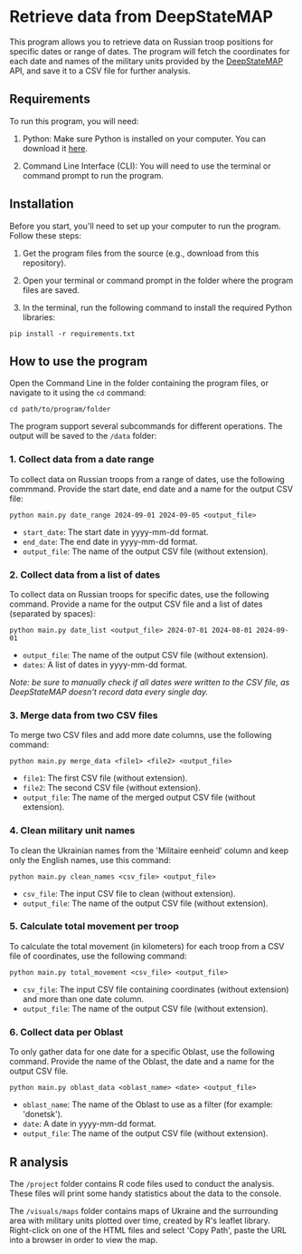 # Retrieve data from DeepStateMAP

This program allows you to retrieve data on Russian troop positions for specific dates or range of dates. The program will fetch the coordinates for each date and names of the military units provided by the [DeepStateMAP](https://deepstatemap.live/#8/51.1569543/34.6343994) API, and save it to a CSV file for further analysis.

## Requirements

To run this program, you will need:

1. Python: Make sure Python is installed on your computer. You can download it [here](https://www.python.org/downloads/).

2. Command Line Interface (CLI): You will need to use the terminal or command prompt to run the program.

## Installation

Before you start, you'll need to set up your computer to run the program. Follow these steps:

1. Get the program files from the source (e.g., download from this repository).

2. Open your terminal or command prompt in the folder where the program files are saved.

3. In the terminal, run the following command to install the required Python libraries:

```
pip install -r requirements.txt
```

## How to use the program

Open the Command Line in the folder containing the program files, or navigate to it using the `cd` command:

```
cd path/to/program/folder
```

The program support several subcommands for different operations. The output will be saved to the `/data` folder:

### 1. Collect data from a date range

To collect data on Russian troops from a range of dates, use the following commmand. Provide the start date, end date and a name for the output CSV file:

```
python main.py date_range 2024-09-01 2024-09-05 <output_file>
```

- `start_date`: The start date in yyyy-mm-dd format.
- `end_date`: The end date in yyyy-mm-dd format.
- `output_file`: The name of the output CSV file (without extension).

### 2. Collect data from a list of dates

To collect data on Russian troops for specific dates, use the following command. Provide a name for the output CSV file and a list of dates (separated by spaces):

```
python main.py date_list <output_file> 2024-07-01 2024-08-01 2024-09-01
```

- `output_file`: The name of the output CSV file (without extension).
- `dates`: A list of dates in yyyy-mm-dd format.

*Note: be sure to manually check if all dates were written to the CSV file, as DeepStateMAP doesn't record data every single day.* 

### 3. Merge data from two CSV files

To merge two CSV files and add more date columns, use the following command:

```
python main.py merge_data <file1> <file2> <output_file>
```

- `file1`: The first CSV file (without extension).
- `file2`: The second CSV file (without extension).
- `output_file`: The name of the merged output CSV file (without extension).

### 4. Clean military unit names

To clean the Ukrainian names from the 'Militaire eenheid' column and keep only the English names, use this command:

```
python main.py clean_names <csv_file> <output_file>
```

- `csv_file`: The input CSV file to clean (without extension).
- `output_file`: The name of the output CSV file (without extension).

### 5. Calculate total movement per troop

To calculate the total movement (in kilometers) for each troop from a CSV file of coordinates, use the following command:

```
python main.py total_movement <csv_file> <output_file>
```

- `csv_file`: The input CSV file containing coordinates (without extension) and more than one date column.
- `output_file`: The name of the output CSV file (without extension).

### 6. Collect data per Oblast

To only gather data for one date for a specific Oblast, use the following command. Provide the name of the Oblast, the date and a name for the output CSV file.

```
python main.py oblast_data <oblast_name> <date> <output_file>
```

- `oblast_name`: The name of the Oblast to use as a filter (for example: 'donetsk').
- `date`: A date in yyyy-mm-dd format.
- `output_file`: The name of the output CSV file (without extension).

## R analysis

The `/project` folder contains R code files used to conduct the analysis. These files will print some handy statistics about the data to the console.

The `/visuals/maps` folder contains maps of Ukraine and the surrounding area with military units plotted over time, created by R's leaflet library. Right-click on one of the HTML files and select 'Copy Path', paste the URL into a browser in order to view the map.